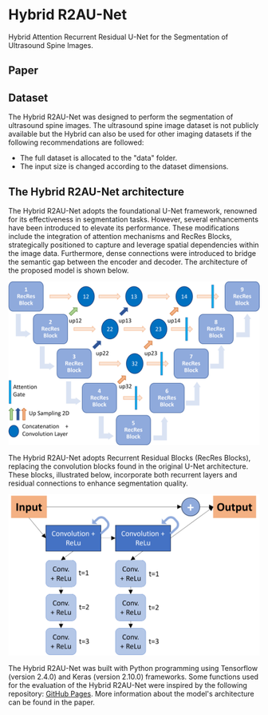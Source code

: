 # Hybrid R2AU-Net
Hybrid Attention Recurrent Residual U-Net for the Segmentation of Ultrasound Spine Images.

## Paper


## Dataset
The Hybrid R2AU-Net was designed to perform the segmentation of ultrasound spine images. The ultrasound spine image dataset is not publicly available but the Hybrid can also be used for other imaging datasets if the following recommendations are followed:
- The full dataset is allocated to the "data"  folder.
- The input size is changed according to the dataset dimensions.

## The Hybrid R2AU-Net architecture
The Hybrid R2AU-Net adopts the foundational U-Net framework, renowned for its effectiveness in segmentation tasks. However, several enhancements have been introduced to elevate its performance. These modifications include the integration of attention mechanisms and RecRes Blocks, strategically positioned to capture and leverage spatial dependencies within the image data. Furthermore, dense connections were introduced to bridge the semantic gap between the encoder and decoder. The architecture of the proposed model is shown below.

![alt text](/images/Hybrid.png)

The Hybrid R2AU-Net adopts Recurrent Residual Blocks (RecRes Blocks), replacing the convolution blocks found in the original U-Net architecture. These blocks, illustrated below, incorporate both recurrent layers and residual connections to enhance segmentation quality.

![alt text](/images/RecResBlock.png)

The Hybrid R2AU-Net was built with Python programming using Tensorflow (version 2.4.0) and Keras (version 2.10.0) frameworks.
Some functions used for the evaluation of the Hybrid R2AU-Net were inspired by the following repository: [GitHub Pages](https://github.com/nibtehaz/MultiResUNet/tree/master).
More information about the model's architecture can be found in the paper.
